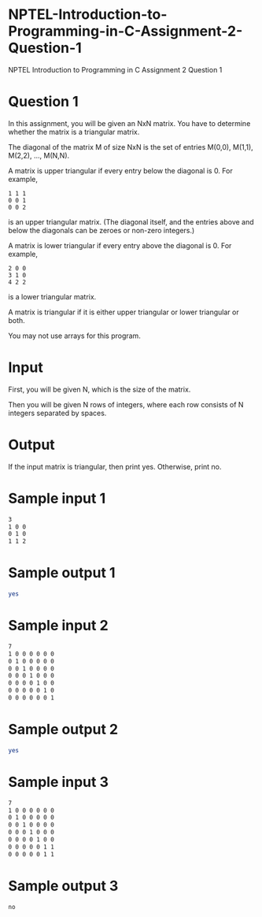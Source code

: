 # NPTEL-Introduction-to-Programming-in-C-Assignment-2-Question-1
NPTEL Introduction to Programming in C Assignment 2 Question 1

# Question 1
In this assignment, you will be given an NxN matrix. You have to determine whether the matrix is a triangular matrix. 

The diagonal of the matrix M of size NxN is the set of entries M(0,0), M(1,1), M(2,2), ..., M(N,N). 

A matrix is upper triangular if every entry below the diagonal is 0. For example,  
```
1 1 1
0 0 1
0 0 2
```
is an upper triangular matrix. (The diagonal itself, and the entries above and below the diagonals can be zeroes or non-zero integers.) 

A matrix is lower triangular if every entry above the diagonal is 0. For example, 
```
2 0 0
3 1 0
4 2 2
```
is a lower triangular matrix. 

A matrix is triangular if it is either upper triangular or lower triangular or both.  

You may not use arrays for this program.

# Input
First, you will be given N, which is the size of the matrix.

Then you will be given N rows of integers, where each row consists of N integers separated by spaces. 

# Output
If the input matrix is triangular, then print yes. Otherwise, print no.

# Sample input 1
```sh
3
1 0 0
0 1 0
1 1 2
```

# Sample output 1
```sh
yes
```

# Sample input 2
```sh
7
1 0 0 0 0 0 0
0 1 0 0 0 0 0
0 0 1 0 0 0 0
0 0 0 1 0 0 0
0 0 0 0 1 0 0
0 0 0 0 0 1 0
0 0 0 0 0 0 1
```

# Sample output 2
```sh
yes
```

# Sample input 3
```sh
7
1 0 0 0 0 0 0
0 1 0 0 0 0 0
0 0 1 0 0 0 0
0 0 0 1 0 0 0
0 0 0 0 1 0 0
0 0 0 0 0 1 1
0 0 0 0 0 1 1
```

# Sample output 3
```sh
no
```
